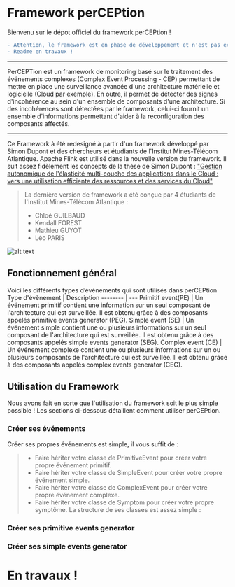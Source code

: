 # Framework perCEPtion
Bienvenu sur le dépot officiel du framework perCEPtion !
```diff
- Attention, le framework est en phase de développement et n'est pas exploitable pour l'instant !
- Readme en travaux !
```
***
PerCEPTion est un framework de monitoring basé sur le traitement des événements complexes (Complex Event Processing - CEP) permettant de mettre en place une surveillance avancée d'une architecture matérielle et logicielle (Cloud par exemple). En outre, il permet de détecter des signes d'incohérence au sein d'un ensemble de composants d'une architecture. Si des incohérences sont détectées par le framework, celui-ci fournit un ensemble d'informations permettant d'aider à la reconfiguration des composants affectés.
***
Ce Framework à été redesigné à partir d'un framework développé par Simon Dupont et des chercheurs et étudiants de l'Institut Mines-Télécom Atlantique. Apache Flink est utilisé dans la nouvelle version du framework.
Il suit assez fidèlement les concepts de la thèse de Simon Dupont : ["Gestion autonomique de l'élasticité multi-couche des applications dans le Cloud : vers une utilisation efficiente des ressources et des services du Cloud"](https://tel.archives-ouvertes.fr/tel-01344377/)

>La dernière version de framework a été conçue par 4 étudiants de l'Institut Mines-Télécom Atlantique :
>- Chloé GUILBAUD
>- Kendall FOREST
>- Mathieu GUYOT
>- Léo PARIS 

![alt text](https://www.imt-atlantique.fr/sites/default/files/logo_mt_0_0.png)

## Fonctionnement général

Voici les différents types d’événements qui sont utilisés dans perCEPtion
Type d'évènement | Description
-------- | ---
Primitif event(PE) | Un événement primitif contient une information sur un seul composant de l'architecture qui est surveillée. Il est obtenu grâce à des composants appelés primitive events generator (PEG).
Simple event (SE) | Un événement simple contient une ou plusieurs informations sur un seul composant de l'architecture qui est surveillée. Il est obtenu grâce à des composants appelés simple events generator (SEG).
Complex event (CE) | Un événement complexe contient une ou plusieurs informations sur un ou plusieurs composants de l'architecture qui est surveillée. Il est obtenu grâce à des composants appelés complex events generator (CEG).

## Utilisation du Framework

Nous avons fait en sorte que l'utilisation du framework soit le plus simple possible !
Les sections ci-dessous détaillent comment utiliser perCEPtion.

### Créer ses événements
Créer ses propres événements est simple, il vous suffit de :
>- Faire hériter votre classe de PrimitiveEvent pour créer votre propre événement primitif.
>- Faire hériter votre classe de SimpleEvent pour créer votre propre événement simple.
>- Faire hériter votre classe de ComplexEvent pour créer votre propre événement complexe.
>- Faire hériter votre classe de Symptom pour créer votre propre symptôme. 
> La structure de ses classes est assez simple :

### Créer ses primitive events generator

### Créer ses simple events generator

# En travaux !
